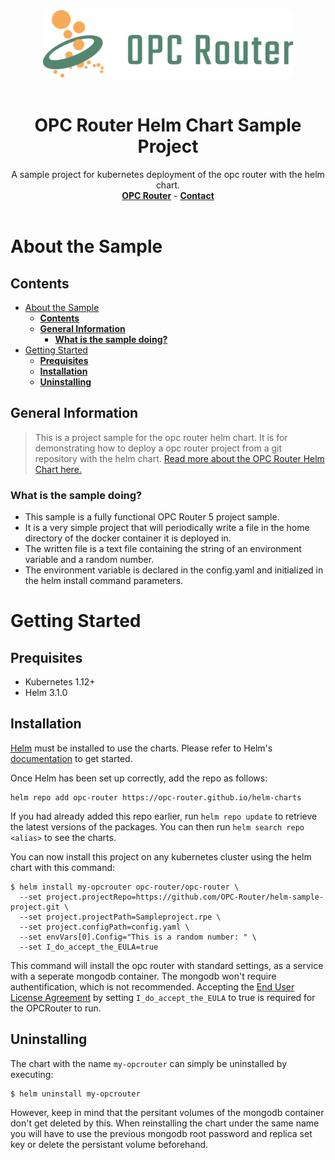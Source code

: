<div align="center">
  <a href="https://opc-router.com/?utm_source=GitHub&utm_medium=HelmChart&utm_campaign=OpcRouterChartSample">
    <img src="img/opc_router_logo.png" alt="Logo" >
  </a>
    <br />
    <br />
  <h1 align="center">OPC Router Helm Chart Sample Project</h1>
  <p align="center">
    A sample project for kubernetes deployment of the opc router with the helm chart.
    <br />
    <a href="https://opc-router.com/?utm_source=GitHub&utm_medium=HelmChart&utm_campaign=OpcRouterChartSample"><strong>OPC Router</strong></a>
    -
    <a href="https://www.opc-router.com/contact-and-support/?utm_source=GitHub&utm_medium=HelmChart&utm_campaign=OpcRouterChartSample"><strong>Contact</strong></a>
    <br />
    <br />
  </p>
</div>

# About the Sample
## **Contents**
- [About the Sample](#about-the-sample)
  - [**Contents**](#contents)
  - [**General Information**](#general-information)
    - [**What is the sample doing?**](#what-is-the-sample-doing)
- [Getting Started](#getting-started)
  - [**Prequisites**](#prequisites)
  - [**Installation**](#installation)
  - [**Uninstalling**](#uninstalling)

## **General Information**
> This is a project sample for the opc router helm chart.
> It is for demonstrating how to deploy a opc router project from a git repository with the helm chart.
> [Read more about the OPC Router Helm Chart here.](https://github.com/OPC-Router/helm-charts)

### **What is the sample doing?**
- This sample is a fully functional OPC Router 5 project sample.
- It is a very simple project that will periodically write a file in the home directory of the docker container it is deployed in.
- The written file is a text file containing the string of an environment variable and a random number.
- The environment variable is declared in the config.yaml and initialized in the helm install command parameters.

# Getting Started

## **Prequisites**
- Kubernetes 1.12+
- Helm 3.1.0

## **Installation**
[Helm](https://helm.sh) must be installed to use the charts.  Please refer to
Helm's [documentation](https://helm.sh/docs) to get started.

Once Helm has been set up correctly, add the repo as follows:
```shell
helm repo add opc-router https://opc-router.github.io/helm-charts
```
If you had already added this repo earlier, run `helm repo update` to retrieve
the latest versions of the packages.  You can then run `helm search repo
<alias>` to see the charts.

You can now install this project on any kubernetes cluster using the helm chart with this command:
```shell
$ helm install my-opcrouter opc-router/opc-router \
  --set project.projectRepo=https://github.com/OPC-Router/helm-sample-project.git \
  --set project.projectPath=Sampleproject.rpe \
  --set project.configPath=config.yaml \
  --set envVars[0].Config="This is a random number: " \
  --set I_do_accept_the_EULA=true
```
This command will install the opc router with standard settings, as a service with a seperate mongodb container. The mongodb won't require authentification, which is not recommended. Accepting the [End User License Agreement](https://www.opc-router.com/terms-of-use-and-eula/) by setting `I_do_accept_the_EULA` to true is required for the OPCRouter to run.

## **Uninstalling**
The chart with the name `my-opcrouter` can simply be uninstalled by executing:
```shell
$ helm uninstall my-opcrouter
```
However, keep in mind that the persitant volumes of the mongodb container don't get deleted by this. When reinstalling the chart under the same name you will have to use the previous mongodb root password and replica set key or delete the persistant volume beforehand.
